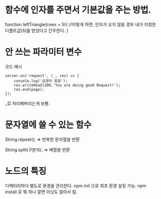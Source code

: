 # 함수에 인자를 주면서 기본값을 주는 방법.
function leftTriangle(rows = 5){
    //이렇게 하면, 인자가 오지 않을 경우 내가 지정한 디폴트값(5)를 받았다고 간주한다.
}

# 안 쓰는 파라미터 변수
코드 예시
```
server.on('request', (_, res) => {
    console.log('요청이 왔음');
    res.writeHead(200,'You are doing good Request!');
    res.end(page);
});
```

_로 처리해버리는게 보통.

# 문자열에 쓸 수 있는 함수
String.repeat(); => 반복한 문자열을 반환

String.split(구분자); => 배열을 반환

# 노드의 특징 
디렉터리마다 별도로 환경을 관리한다.
npm init 으로 최초 환경 설정 가능.
npm install 로 뭐 하나 깔면 이닛도 알아서 됨.